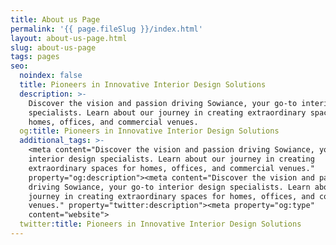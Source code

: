 ```yaml
---
title: About us Page
permalink: '{{ page.fileSlug }}/index.html'
layout: about-us-page.html
slug: about-us-page
tags: pages
seo:
  noindex: false
  title: Pioneers in Innovative Interior Design Solutions
  description: >-
    Discover the vision and passion driving Sowiance, your go-to interior design
    specialists. Learn about our journey in creating extraordinary spaces for
    homes, offices, and commercial venues.
  og:title: Pioneers in Innovative Interior Design Solutions
  additional_tags: >-
    <meta content="Discover the vision and passion driving Sowiance, your go-to
    interior design specialists. Learn about our journey in creating
    extraordinary spaces for homes, offices, and commercial venues."
    property="og:description"><meta content="Discover the vision and passion
    driving Sowiance, your go-to interior design specialists. Learn about our
    journey in creating extraordinary spaces for homes, offices, and commercial
    venues." property="twitter:description"><meta property="og:type"
    content="website">
  twitter:title: Pioneers in Innovative Interior Design Solutions
---
```



